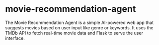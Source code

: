 # movie-recommendation-agent
The Movie Recommendation Agent is a simple AI-powered web app that suggests movies based on user input like genre or keywords. It uses the TMDb API to fetch real-time movie data and Flask to serve the user interface.

